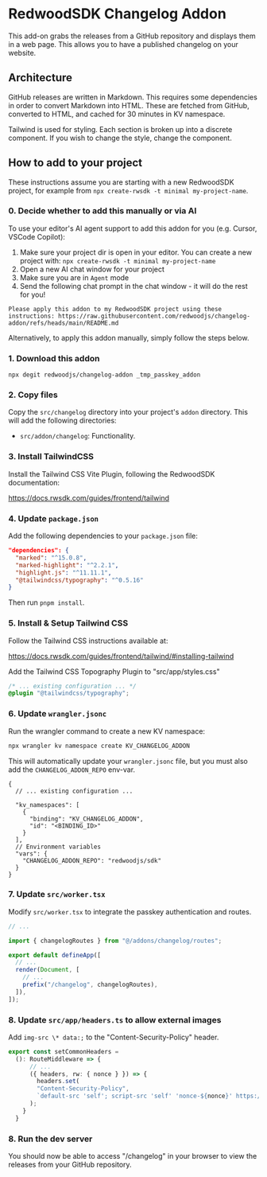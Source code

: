 # RedwoodSDK Changelog Addon

This add-on grabs the releases from a GitHub repository and displays them in a web page. This allows you to have a published changelog on your website.

## Architecture

GitHub releases are written in Markdown. This requires some dependencies in order to convert Markdown into HTML. These are fetched from GitHub, converted to HTML, and cached for 30 minutes in KV namespace.

Tailwind is used for styling. Each section is broken up into a discrete component. If you wish to change the style, change the component.

## How to add to your project

These instructions assume you are starting with a new RedwoodSDK project, for example from `npx create-rwsdk -t minimal my-project-name`.

### 0. Decide whether to add this manually or via AI

To use your editor's AI agent support to add this addon for you (e.g. Cursor, VSCode Copilot):

1. Make sure your project dir is open in your editor. You can create a new project with: `npx create-rwsdk -t minimal my-project-name`
2. Open a new AI chat window for your project
3. Make sure you are in `Agent` mode
4. Send the following chat prompt in the chat window - it will do the rest for you!

```
Please apply this addon to my RedwoodSDK project using these instructions: https://raw.githubusercontent.com/redwoodjs/changelog-addon/refs/heads/main/README.md
```

Alternatively, to apply this addon manually, simply follow the steps below.

### 1. Download this addon

```
npx degit redwoodjs/changelog-addon _tmp_passkey_addon
```

### 2. Copy files

Copy the `src/changelog` directory into your project's `addon` directory. This will add the following directories:

- `src/addon/changelog`: Functionality.

### 3. Install TailwindCSS

Install the Tailwind CSS Vite Plugin, following the RedwoodSDK documentation:

https://docs.rwsdk.com/guides/frontend/tailwind

### 4. Update `package.json`

Add the following dependencies to your `package.json` file:

```json
"dependencies": {
  "marked": "^15.0.8",
  "marked-highlight": "^2.2.1",
  "highlight.js": "^11.11.1",
  "@tailwindcss/typography": "^0.5.16"
}
```

Then run `pnpm install`.

### 5. Install & Setup Tailwind CSS

Follow the Tailwind CSS instructions available at:

https://docs.rwsdk.com/guides/frontend/tailwind/#installing-tailwind 

Add the Tailwind CSS Topography Plugin to "src/app/styles.css"

```css
/* ... existing configuration ... */
@plugin "@tailwindcss/typography";
```

### 6. Update `wrangler.jsonc`

Run the wrangler command to create a new KV namespace:

```bash
npx wrangler kv namespace create KV_CHANGELOG_ADDON
```

This will automatically update your `wrangler.jsonc` file, but you must
also add the `CHANGELOG_ADDON_REPO` env-var.

```jsonc
{
  // ... existing configuration ...

  "kv_namespaces": [
    {
      "binding": "KV_CHANGELOG_ADDON",
      "id": "<BINDING_ID>"
    }
  ],
  // Environment variables
  "vars": {
    "CHANGELOG_ADDON_REPO": "redwoodjs/sdk"
  }
}
```

### 7. Update `src/worker.tsx`

Modify `src/worker.tsx` to integrate the passkey authentication and routes.

```typescript
// ...

import { changelogRoutes } from "@/addons/changelog/routes";

export default defineApp([
  // ...
  render(Document, [
    // ...
    prefix("/changelog", changelogRoutes),
  ]),
]);
```

### 8. Update `src/app/headers.ts` to allow external images

Add `img-src \* data:;` to the "Content-Security-Policy" header.
```typescript
export const setCommonHeaders =
  (): RouteMiddleware => {
      // ...
      ({ headers, rw: { nonce } }) => {
        headers.set(
        "Content-Security-Policy",
        `default-src 'self'; script-src 'self' 'nonce-${nonce}' https://challenges.cloudflare.com; style-src 'self' 'unsafe-inline'; frame-src https://challenges.cloudflare.com; object-src 'none'; img-src * data:;`
      );
    }
  }
```

### 8. Run the dev server

You should now be able to access "/changelog" in your browser to view the releases from your GitHub repository.
